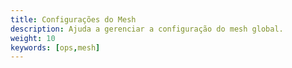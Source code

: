 ```yaml
---
title: Configurações do Mesh
description: Ajuda a gerenciar a configuração do mesh global.
weight: 10
keywords: [ops,mesh]
---
```

